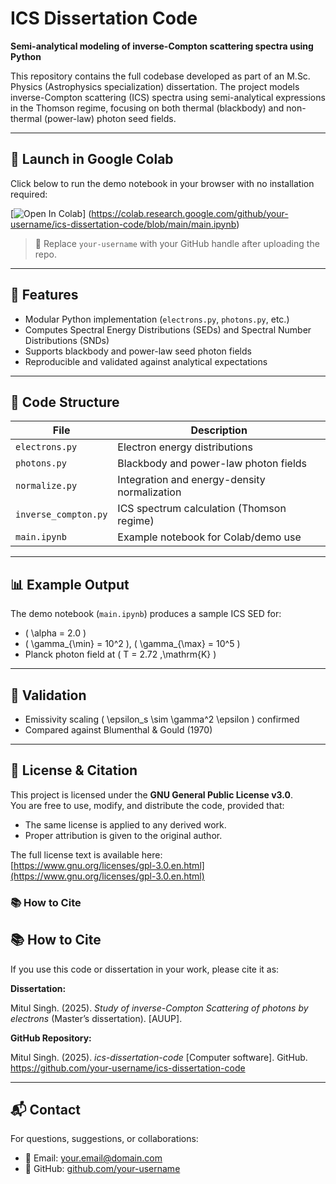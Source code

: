 # ICS Dissertation Code

**Semi-analytical modeling of inverse-Compton scattering spectra using Python**

This repository contains the full codebase developed as part of an M.Sc. Physics (Astrophysics specialization) dissertation. The project models inverse-Compton scattering (ICS) spectra using semi-analytical expressions in the Thomson regime, focusing on both thermal (blackbody) and non-thermal (power-law) photon seed fields.

---

## 🔗 Launch in Google Colab

Click below to run the demo notebook in your browser with no installation required:

[![Open In Colab](https://colab.research.google.com/assets/colab-badge.svg)]
(https://colab.research.google.com/github/your-username/ics-dissertation-code/blob/main/main.ipynb)

> 📌 Replace `your-username` with your GitHub handle after uploading the repo.

---

## 🧰 Features

- Modular Python implementation (`electrons.py`, `photons.py`, etc.)
- Computes Spectral Energy Distributions (SEDs) and Spectral Number Distributions (SNDs)
- Supports blackbody and power-law seed photon fields
- Reproducible and validated against analytical expectations

---

## 📁 Code Structure

| File                | Description                                      |
|---------------------|--------------------------------------------------|
| `electrons.py`      | Electron energy distributions                    |
| `photons.py`        | Blackbody and power-law photon fields            |
| `normalize.py`      | Integration and energy-density normalization     |
| `inverse_compton.py`| ICS spectrum calculation (Thomson regime)        |
| `main.ipynb`        | Example notebook for Colab/demo use              |

---

## 📊 Example Output

The demo notebook (`main.ipynb`) produces a sample ICS SED for:
- \( \alpha = 2.0 \)
- \( \gamma_{\min} = 10^2 \), \( \gamma_{\max} = 10^5 \)
- Planck photon field at \( T = 2.72 \,\mathrm{K} \)

---

## 🧪 Validation

- Emissivity scaling \( \epsilon_s \sim \gamma^2 \epsilon \) confirmed
- Compared against Blumenthal & Gould (1970)

---

## 📜 License & Citation

This project is licensed under the **GNU General Public License v3.0**.  
You are free to use, modify, and distribute the code, provided that:
- The same license is applied to any derived work.
- Proper attribution is given to the original author.

The full license text is available here:  
[https://www.gnu.org/licenses/gpl-3.0.en.html](https://www.gnu.org/licenses/gpl-3.0.en.html)

### 📚 How to Cite
## 📚 How to Cite

If you use this code or dissertation in your work, please cite it as:

**Dissertation:**

Mitul Singh. (2025). *Study of inverse-Compton Scattering of photons by electrons* (Master’s dissertation). [AUUP].

**GitHub Repository:**

Mitul Singh. (2025). *ics-dissertation-code* [Computer software]. GitHub. https://github.com/your-username/ics-dissertation-code

---

## 📬 Contact

For questions, suggestions, or collaborations:
- 📧 Email: your.email@domain.com
- 🔗 GitHub: [github.com/your-username](https://github.com/your-username)

